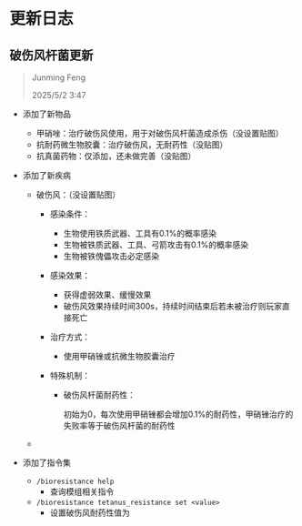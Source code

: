 # 更新日志

## 破伤风杆菌更新

> Junming Feng
>
> 2025/5/2 3:47

* 添加了新物品

  * 甲硝唑：治疗破伤风使用，用于对破伤风杆菌造成杀伤（没设置贴图）
  * 抗耐药微生物胶囊：治疗破伤风，无耐药性（没贴图）
  * 抗真菌药物：仅添加，还未做完善（没贴图）

* 添加了新疾病

  * 破伤风：（没设置贴图）

    * 感染条件：

      * 生物使用铁质武器、工具有0.1%的概率感染
      * 生物被铁质武器、工具、弓箭攻击有0.1%的概率感染
      * 生物被铁傀儡攻击必定感染

    * 感染效果：

      * 获得虚弱效果、缓慢效果
      * 破伤风效果持续时间300s，持续时间结束后若未被治疗则玩家直接死亡

    * 治疗方式：

      * 使用甲硝锉或抗微生物胶囊治疗

    * 特殊机制：

      * 破伤风杆菌耐药性：

        初始为0，每次使用甲硝锉都会增加0.1%的耐药性，甲硝锉治疗的失败率等于破伤风杆菌的耐药性

  * 
  
* 添加了指令集
  
  * `/bioresistance help` 
    * 查询模组相关指令
  * `/bioresistance tetanus_resistance set <value>`
    * 设置破伤风耐药性值为<value>